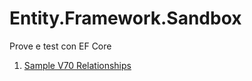 # Entity.Framework.Sandbox
Prove e test con EF Core

1) [Sample V70 Relationships](src/EntityFramework.V70.Relationships/readme.md)
